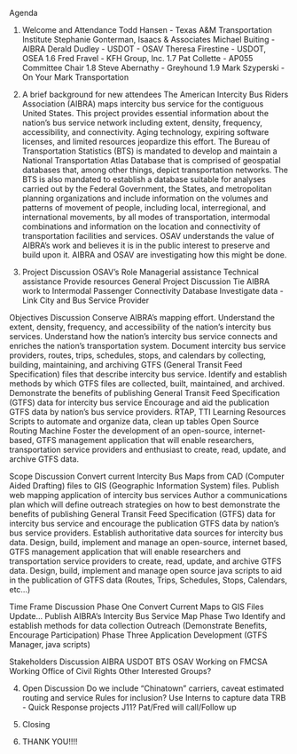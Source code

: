 
Agenda

1. Welcome and Attendance
Todd Hansen - Texas A&M Transportation Institute
Stephanie Gonterman, Isaacs & Associates
Michael Buiting - AIBRA 
Derald Dudley - USDOT - OSAV
Theresa Firestine - USDOT, OSEA
1.6 	Fred Fravel - KFH Group, Inc.
1.7 	Pat Collette - AP055 Committee Chair
1.8	Steve Abernathy - Greyhound
1.9 	Mark Szyperski - On Your Mark Transportation
	
2. A brief background for new attendees
The American Intercity Bus Riders Association (AIBRA) maps intercity bus service for the contiguous United States.  This project provides essential information about the nation’s bus service network including extent, density, frequency, accessibility, and connectivity.  Aging technology, expiring software licenses, and limited resources jeopardize this effort.
The Bureau of Transportation Statistics (BTS) is mandated to develop and maintain a National Transportation Atlas Database that is comprised of geospatial databases that, among other things, depict transportation networks.  The BTS is also mandated to establish a database suitable for analyses carried out by the Federal Government, the States, and metropolitan planning organizations and include information on the volumes and patterns of movement of people, including local, interregional, and international movements, by all modes of transportation, intermodal combinations and information on the location and connectivity of transportation facilities and services.
OSAV understands the value of AIBRA’s work and believes it is in the public interest to preserve and build upon it.  AIBRA and OSAV are investigating how this might be done.

3. Project Discussion
OSAV’s Role 
Managerial assistance
Technical assistance
Provide resources
General Project Discussion
Tie AIBRA work to Intermodal Passenger Connectivity Database
Investigate data - Link City and Bus Service Provider
 
Objectives Discussion
Conserve AIBRA’s mapping effort.
Understand the extent, density, frequency, and accessibility of the nation’s intercity bus services.
Understand how the nation’s intercity bus service connects and enriches the nation’s transportation system.
Document intercity bus service providers, routes, trips, schedules, stops, and calendars by collecting, building, maintaining, and archiving GTFS (General Transit Feed Specification) files that describe intercity bus service.
Identify and establish methods by which GTFS files are collected, built, maintained, and archived.
Demonstrate the benefits of publishing General Transit Feed Specification (GTFS) data for intercity bus service
Encourage and aid the publication GTFS data by nation’s bus service providers.
RTAP, TTI Learning Resources
Scripts to automate and organize data, clean up tables
Open Source Routing Machine
Foster the development of an open-source, internet-based, GTFS management application that will enable researchers, transportation service providers and enthusiast to create, read, update, and archive GTFS data.

Scope Discussion
Convert current Intercity Bus Maps from CAD (Computer Aided Drafting) files to GIS (Geographic Information System) files.
Publish web mapping application of intercity bus services
Author a communications plan which will define outreach strategies on how to best demonstrate the benefits of publishing General Transit Feed Specification (GTFS) data for intercity bus service and encourage the publication GTFS data by nation’s bus service providers.
Establish authoritative data sources for intercity bus data.
Design, build, implement and manage an open-source, internet based, GTFS management application that will enable researchers and transportation service providers to create, read, update, and archive GTFS data.
Design, build, implement and manage open source java scripts to aid in the publication of GTFS data (Routes, Trips, Schedules, Stops, Calendars, etc…)

Time Frame Discussion
Phase One
Convert Current Maps to GIS Files
Update...
Publish AIBRA’s Intercity Bus Service Map
Phase Two
Identify and establish methods for data collection
Outreach (Demonstrate Benefits, Encourage Participation)
Phase Three
Application Development (GTFS Manager, java scripts)

Stakeholders Discussion
AIBRA
USDOT
BTS
OSAV
Working on FMCSA
Working Office of Civil Rights
Other Interested Groups?

4. Open Discussion
Do we include “Chinatown” carriers, caveat estimated routing and service
Rules for inclusion?
Use Interns to capture data
TRB - Quick Response projects J11?
Pat/Fred will call/Follow up

5. Closing

6. THANK YOU!!!!
